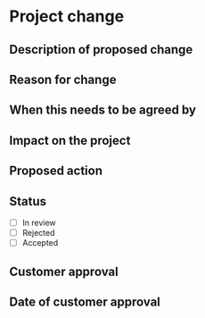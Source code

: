 # Project change

## Description of proposed change

## Reason for change

## When this needs to be agreed by

## Impact on the project

## Proposed action

## Status
- [ ] In review
- [ ] Rejected
- [ ] Accepted
## Customer approval

## Date of customer approval
